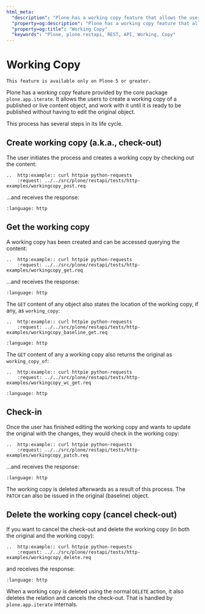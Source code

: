 ```yaml
---
html_meta:
  "description": "Plone has a working copy feature that allows the users to create a working copy of a published or live content object, and work with it until it is ready to be published without having to edit the original object."
  "property=og:description": "Plone has a working copy feature that allows the users to create a working copy of a published or live content object, and work with it until it is ready to be published without having to edit the original object."
  "property=og:title": "Working Copy"
  "keywords": "Plone, plone.restapi, REST, API, Working, Copy"
---
```


# Working Copy

```{note}
This feature is available only on Plone 5 or greater.
```

Plone has a *working copy* feature provided by the core package `plone.app.iterate`.
It allows the users to create a working copy of a published or live content object, and work with it until it is ready to be published without having to edit the original object.

This process has several steps in its life cycle.


## Create working copy (a.k.a., check-out)

The user initiates the process and creates a working copy by checking out the content:

```{eval-rst}
..  http:example:: curl httpie python-requests
    :request: ../../src/plone/restapi/tests/http-examples/workingcopy_post.req
```

…and receives the response:

```{literalinclude} ../../src/plone/restapi/tests/http-examples/workingcopy_post.resp
:language: http
```


## Get the working copy

A working copy has been created and can be accessed querying the content:

```{eval-rst}
..  http:example:: curl httpie python-requests
    :request: ../../src/plone/restapi/tests/http-examples/workingcopy_get.req

```

…and receives the response:

```{literalinclude} ../../src/plone/restapi/tests/http-examples/workingcopy_get.resp
:language: http
```

The `GET` content of any object also states the location of the working copy, if any, as `working_copy`:

```{eval-rst}
..  http:example:: curl httpie python-requests
    :request: ../../src/plone/restapi/tests/http-examples/workingcopy_baseline_get.req

```

```{literalinclude} ../../src/plone/restapi/tests/http-examples/workingcopy_baseline_get.resp
:language: http
```

The `GET` content of any a working copy also returns the original as `working_copy_of`:

```{eval-rst}
..  http:example:: curl httpie python-requests
    :request: ../../src/plone/restapi/tests/http-examples/workingcopy_wc_get.req
```

```{literalinclude} ../../src/plone/restapi/tests/http-examples/workingcopy_wc_get.resp
:language: http
```


## Check-in

Once the user has finished editing the working copy and wants to update the original with the changes, they would check in the working copy:

```{eval-rst}
..  http:example:: curl httpie python-requests
    :request: ../../src/plone/restapi/tests/http-examples/workingcopy_patch.req

```

…and receives the response:

```{literalinclude} ../../src/plone/restapi/tests/http-examples/workingcopy_patch.resp
:language: http
```

The working copy is deleted afterwards as a result of this process.
The `PATCH` can also be issued in the original (baseline) object.


## Delete the working copy (cancel check-out)

If you want to cancel the check-out and delete the working copy (in both the original and
the working copy):

```{eval-rst}
..  http:example:: curl httpie python-requests
    :request: ../../src/plone/restapi/tests/http-examples/workingcopy_delete.req

```

and receives the response:

```{literalinclude} ../../src/plone/restapi/tests/http-examples/workingcopy_delete.resp
:language: http
```

When a working copy is deleted using the normal `DELETE` action, it also deletes the relation and cancels the check-out.
That is handled by `plone.app.iterate` internals.
